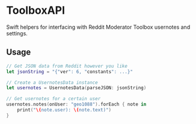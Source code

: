 # ToolboxAPI

Swift helpers for interfacing with Reddit Moderator Toolbox usernotes and settings.

## Usage

```swift
// Get JSON data from Reddit however you like
let jsonString = "{"ver": 6, "constants": ...}"

// Create a UsernotesData instance
let usernotes = UsernotesData(parseJSON: jsonString)

// Get usernotes for a certain user
usernotes.notes(onUser: "geo1088").forEach { note in
    print("\(note.user): \(note.text)")
}
```
